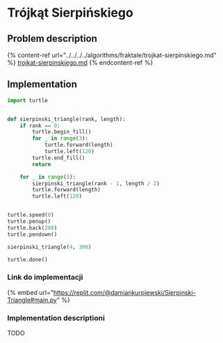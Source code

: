 # Trójkąt Sierpińskiego

## Problem description

{% content-ref url="../../../../algorithms/fraktale/trojkat-sierpinskiego.md" %}
[trojkat-sierpinskiego.md](../../../../algorithms/fraktale/trojkat-sierpinskiego.md)
{% endcontent-ref %}

## Implementation

```python
import turtle


def sierpinski_triangle(rank, length):
    if rank == 0:
        turtle.begin_fill()
        for _ in range(3):
            turtle.forward(length)
            turtle.left(120)
        turtle.end_fill()
        return

    for _ in range(3):
        sierpinski_triangle(rank - 1, length / 2)
        turtle.forward(length)
        turtle.left(120)


turtle.speed(0)
turtle.penup()
turtle.back(200)
turtle.pendown()

sierpinski_triangle(4, 300)

turtle.done()
```

### Link do implementacji

{% embed url="https://replit.com/@damiankurpiewski/Sierpinski-Triangle#main.py" %}

### Implementation descriptioni

TODO
